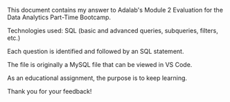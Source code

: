 This document contains my answer to Adalab's Module 2 Evaluation for the Data Analytics Part-Time Bootcamp.

Technologies used: SQL (basic and advanced queries, subqueries, filters, etc.)

Each question is identified and followed by an SQL statement.

The file is originally a MySQL file that can be viewed in VS Code.

As an educational assignment, the purpose is to keep learning.

Thank you for your feedback!

